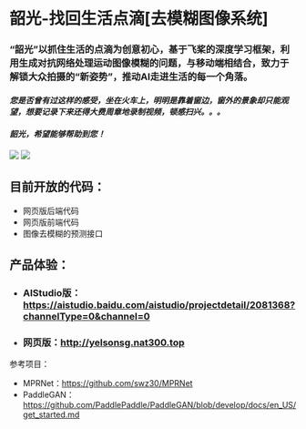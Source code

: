 # 韶光-找回生活点滴[去模糊图像系统]

### “韶光”以抓住**生活的点滴**为创意初心，基于飞桨的深度学习框架，利用生成对抗网络处理运动图像模糊的问题，与移动端相结合，致力于解锁大众拍摄的“新姿势”，推动AI走进生活的每一个角落。

#### *您是否曾有过这样的感受，坐在火车上，明明是靠着窗边，窗外的景象却只能观望，想要记录下来还得大费周章地录制视频，顿感扫兴。。。*

#### ***韶光，希望能够帮助到您！***

![](https://ai-studio-static-online.cdn.bcebos.com/ee1a25a77d6145b8bf340ad73606c16b4129a8452a9f49bbaa2cf1bf9308ced4)
![](https://ai-studio-static-online.cdn.bcebos.com/13b9c293654744d0ac0e400880b1201c5300b737951743afb4ccac2c3edb834f)

## 目前开放的代码：
* 网页版后端代码
* 网页版前端代码
* 图像去模糊的预测接口
## 产品体验：
+ ### AIStudio版：https://aistudio.baidu.com/aistudio/projectdetail/2081368?channelType=0&channel=0
+ ### 网页版：http://yelsonsg.nat300.top

参考项目：
+ MPRNet：https://github.com/swz30/MPRNet
+ PaddleGAN：https://github.com/PaddlePaddle/PaddleGAN/blob/develop/docs/en_US/get_started.md
